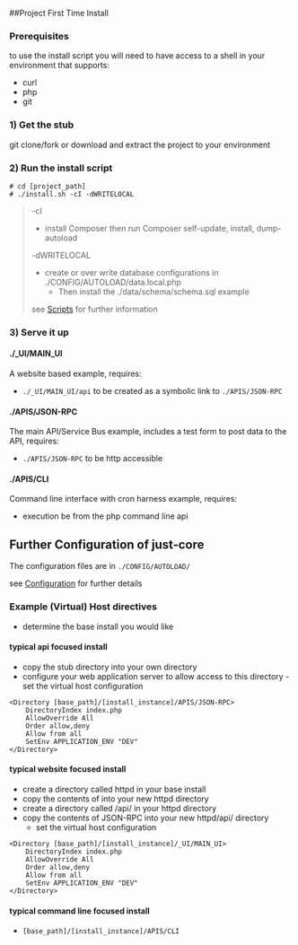 ##Project First Time Install

### Prerequisites 

to use the install script you will need to have access to a shell in your environment that supports:
  * curl 
  * php 
  * git 

### 1) Get the stub

git clone/fork or download and extract the project to your environment 


### 2) Run the install script

```
# cd [project_path]
# ./install.sh -cI -dWRITELOCAL
```

> -cI 
>
> * install Composer then run Composer self-update, install, dump-autoload
>
> -dWRITELOCAL 
> * create or over write database configurations in ./CONFIG/AUTOLOAD/data.local.php
>   * Then install the ./data/schema/schema.sql example
> 
> see [Scripts](Scripts) for further information

  
### 3) Serve it up
  
#### ./_UI/MAIN_UI

A website based example, requires:

* `./_UI/MAIN_UI/api` to be created as a symbolic link to `./APIS/JSON-RPC`

#### ./APIS/JSON-RPC

The main API/Service Bus example, includes a test form to post data to the API, requires:

* `./APIS/JSON-RPC` to be http accessible


#### ./APIS/CLI

Command line interface with cron harness example, requires:

* execution be from the php command line api 









## Further Configuration of just-core 

  The configuration files are in `./CONFIG/AUTOLOAD/`

see [Configuration](Configuration) for further details

### Example (Virtual) Host directives
  * determine the base install you would like
 

#### typical api focused install

   * copy the stub directory into your own directory 
   * configure your web application server to allow access to this directory
    - set the virtual host configuration
	
```
<Directory [base_path]/[install_instance]/APIS/JSON-RPC>
	DirectoryIndex index.php
	AllowOverride All
	Order allow,deny
	Allow from all
	SetEnv APPLICATION_ENV "DEV"
</Directory>
```

#### typical website focused install

- create a directory called httpd in your base install 
- copy the contents of into your new httpd directory
- create a directory called /api/ in your httpd directory 
- copy the contents of JSON-RPC into your new httpd/api/ directory
    - set the virtual host configuration
	
```
<Directory [base_path]/[install_instance]/_UI/MAIN_UI>
	DirectoryIndex index.php
	AllowOverride All
	Order allow,deny
	Allow from all
	SetEnv APPLICATION_ENV "DEV"
</Directory>
```

#### typical command line focused install

- `[base_path]/[install_instance]/APIS/CLI`